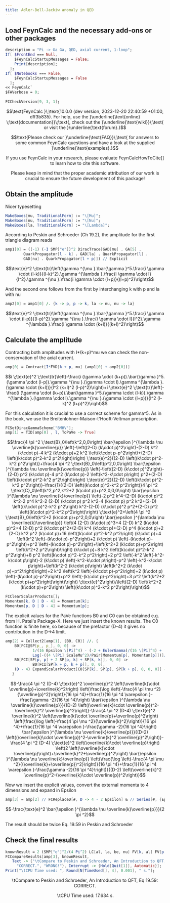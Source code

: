 ```yaml
---
title: Adler-Bell-Jackiw anomaly in QED
---
```



## Load FeynCalc and the necessary add-ons or other packages

```mathematica
description = "Pi -> Ga Ga, QED, axial current, 1-loop";
If[ $FrontEnd === Null, 
  	$FeynCalcStartupMessages = False; 
  	Print[description]; 
  ];
If[ $Notebooks === False, 
  	$FeynCalcStartupMessages = False 
  ];
<< FeynCalc`
$FAVerbose = 0; 
 
FCCheckVersion[9, 3, 1];
```

$$\text{FeynCalc }\;\text{10.0.0 (dev version, 2023-12-20 22:40:59 +01:00, dff3b835). For help, use the }\underline{\text{online} \;\text{documentation}}\;\text{, check out the }\underline{\text{wiki}}\;\text{ or visit the }\underline{\text{forum}.}$$

$$\text{Please check our }\underline{\text{FAQ}}\;\text{ for answers to some common FeynCalc questions and have a look at the supplied }\underline{\text{examples}.}$$

$$\text{If you use FeynCalc in your research, please evaluate FeynCalcHowToCite[] to learn how to cite this software.}$$

$$\text{Please keep in mind that the proper academic attribution of our work is crucial to ensure the future development of this package!}$$

## Obtain the amplitude

Nicer typesetting

```mathematica
MakeBoxes[mu, TraditionalForm] := "\[Mu]";
MakeBoxes[nu, TraditionalForm] := "\[Nu]";
MakeBoxes[la, TraditionalForm] := "\[Lambda]";
```

According to Peskin and Schroeder (Ch 19.2), the amplitude for the first triangle diagram reads

```mathematica
amp1[0] = ((-1) (-I SMP["e"])^2 DiracTrace[GAD[mu] . GA[5] . 
      	QuarkPropagator[l - k] . GAD[la] . QuarkPropagator[l] . 
      	GAD[nu] . QuarkPropagator[l + p]]) // Explicit
```

$$\text{e}^2 \;\text{tr}\left(\gamma ^{\mu }.\bar{\gamma }^5.\frac{i \gamma \cdot (l-k)}{(l-k)^2}.\gamma ^{\lambda }.\frac{i \gamma \cdot l}{l^2}.\gamma ^{\nu }.\frac{i \gamma \cdot (l+p)}{(l+p)^2}\right)$$

And the second one follows from the first by interchanging k with p and la with nu

```mathematica
amp2[0] = amp1[0] /. {k -> p, p -> k, la -> nu, nu -> la}
```

$$\text{e}^2 \;\text{tr}\left(\gamma ^{\mu }.\bar{\gamma }^5.\frac{i \gamma \cdot (l-p)}{(l-p)^2}.\gamma ^{\nu }.\frac{i \gamma \cdot l}{l^2}.\gamma ^{\lambda }.\frac{i \gamma \cdot (k+l)}{(k+l)^2}\right)$$

## Calculate the amplitude

Contracting both amplitudes with I*(k+p)^mu we can check the non-conservation of the axial current.

```mathematica
amp[0] = Contract[I*FVD[k + p, mu] (amp1[0] + amp2[0])]
```

$$i \;\text{e}^2 \;\text{tr}\left(-\frac{i (\gamma \cdot (k+p)).\bar{\gamma }^5.(\gamma \cdot (l-p)).\gamma ^{\nu }.(\gamma \cdot l).\gamma ^{\lambda }.(\gamma \cdot (k+l))}{l^2 (k+l)^2 (l-p)^2}\right)+i \;\text{e}^2 \;\text{tr}\left(-\frac{i (\gamma \cdot (k+p)).\bar{\gamma }^5.(\gamma \cdot (l-k)).\gamma ^{\lambda }.(\gamma \cdot l).\gamma ^{\nu }.(\gamma \cdot (l+p))}{l^2 (l-k)^2 (l+p)^2}\right)$$

For this calculation it is crucial to use a correct scheme for gamma^5. As in the book, we use the 
Breitenlohner-Maison-t'Hooft-Veltman prescription.

```mathematica
FCSetDiracGammaScheme["BMHV"];
amp[1] = TID[amp[0] , l, ToPaVe -> True]
```

$$\frac{4 \pi ^2 \;\text{B}_0\left(k^2,0,0\right) \bar{\epsilon }^{\lambda \nu \overline{k}\overline{p}} \left(-\left((2-D) (k\cdot p)^2\right)-(2-D) k^2 (k\cdot p)-4 k^2 (k\cdot p)+2 k^2 \left(k\cdot p-p^2\right)+(2-D) \left((k\cdot p)^2-k^2 p^2\right)\right) \;\text{e}^2}{(2-D) \left((k\cdot p)^2-k^2 p^2\right)}+\frac{4 \pi ^2 \;\text{B}_0\left(p^2,0,0\right) \bar{\epsilon }^{\lambda \nu \overline{k}\overline{p}} \left(-\left((2-D) (k\cdot p)^2\right)-(2-D) p^2 (k\cdot p)-4 p^2 (k\cdot p)-2 \left(k^2-k\cdot p\right) p^2+(2-D) \left((k\cdot p)^2-k^2 p^2\right)\right) \;\text{e}^2}{(2-D) \left((k\cdot p)^2-k^2 p^2\right)}-\frac{1}{(2-D) \left((k\cdot p)^2-k^2 p^2\right)}4 \pi ^2 \;\text{C}_0\left(k^2,p^2,k^2+2 (k\cdot p)+p^2,0,0,0\right) \bar{\epsilon }^{\lambda \nu \overline{k}\overline{p}} \left(-2 p^2 k^4-(2-D) (k\cdot p)^2 k^2-2 p^4 k^2-2 (2-D) (k\cdot p) p^2 k^2-4 (k\cdot p) p^2 k^2+(2-D) \left((k\cdot p)^2-k^2 p^2\right) k^2-(2-D) (k\cdot p)^2 p^2+(2-D) p^2 \left((k\cdot p)^2-k^2 p^2\right)\right) \;\text{e}^2+\left(4 \pi ^2 \;\text{B}_0\left(k^2+2 (k\cdot p)+p^2,0,0\right) \bar{\epsilon }^{\lambda \nu \overline{k}\overline{p}} \left(4 (2-D) (k\cdot p)^3+4 (2-D) k^2 (k\cdot p)^2+4 (2-D) p^2 (k\cdot p)^2+(2-D) k^4 (k\cdot p)+(2-D) p^4 (k\cdot p)+2 (2-D) k^2 p^2 (k\cdot p)+16 \left((k\cdot p)^2-k^2 p^2\right) (k\cdot p)+4 \left(k^2 \left(-(k\cdot p)-p^2\right)+2 (k\cdot p) \left(-(k\cdot p)-p^2\right)+p^2 \left(-(k\cdot p)-p^2\right)+\left(k^2+2 (k\cdot p)+p^2\right) \left(k^2+2 p^2\right)\right) (k\cdot p)+8 k^2 \left((k\cdot p)^2-k^2 p^2\right)+8 p^2 \left((k\cdot p)^2-k^2 p^2\right)+2 p^2 \left(-k^2 \left(-k^2-k\cdot p\right)-2 (k\cdot p) \left(-k^2-k\cdot p\right)-p^2 \left(-k^2-k\cdot p\right)+\left(k^2-2 (k\cdot p)\right) \left(k^2+2 (k\cdot p)+p^2\right)\right)+2 k^2 \left(k^2 \left(-(k\cdot p)-p^2\right)+2 (k\cdot p) \left(-(k\cdot p)-p^2\right)+p^2 \left(-(k\cdot p)-p^2\right)+3 p^2 \left(k^2+2 (k\cdot p)+p^2\right)\right)\right) \;\text{e}^2\right)/\left((2-D) \left(k^2+2 (k\cdot p)+p^2\right) \left((k\cdot p)^2-k^2 p^2\right)\right)$$

```mathematica
FCClearScalarProducts[];
Momentum[k, D | D - 4] = Momentum[k];
Momentum[p, D | D - 4] = Momentum[p];
```

The explicit values for the PaVe functions B0 and C0 can be obtained e.g. from H. Patel's Package-X. 
Here we just insert the known results. The C0 function is finite here, so because of the prefactor (D-4) it 
gives no contribution in the D->4 limit.

```mathematica
amp[2] = Collect2[amp[1], {B0, C0}] //. {
   	B0[FCI@SP[p_, p_], 0, 0] :> 
    		1/(16 Epsilon \[Pi]^4) - (-2 + EulerGamma)/(16 \[Pi]^4) + 
     		Log[-((4 \[Pi] ScaleMu^2)/Pair[Momentum[p], Momentum[p]])]/(16 \[Pi]^4), 
   	B0[FCI[SP[p, p] + 2 SP[p, k] + SP[k, k]], 0, 0] :> 
    		B0[FCI[SP[k + p, k + p]], 0, 0], 
   	(D - 4) ExpandScalarProduct[C0[SP[k], SP[p], SP[k + p], 0, 0, 0]] -> 0 
   }
```

$$-\frac{4 \pi ^2 (D-4) \;\text{e}^2 \overline{p}^2 \left(\overline{k}\cdot \overline{p}+\overline{k}^2\right) \left(\frac{\log \left(-\frac{4 \pi  \mu ^2}{\overline{p}^2}\right)}{16 \pi ^4}+\frac{1}{16 \pi ^4 \varepsilon }-\frac{\gamma -2}{16 \pi ^4}\right) \bar{\epsilon }^{\lambda \nu \overline{k}\overline{p}}}{(D-2) \left((\overline{k}\cdot \overline{p})^2-\overline{k}^2 \overline{p}^2\right)}-\frac{4 \pi ^2 (D-4) \;\text{e}^2 \overline{k}^2 \left(\overline{k}\cdot \overline{p}+\overline{p}^2\right) \left(\frac{\log \left(-\frac{4 \pi  \mu ^2}{\overline{k}^2}\right)}{16 \pi ^4}+\frac{1}{16 \pi ^4 \varepsilon }-\frac{\gamma -2}{16 \pi ^4}\right) \bar{\epsilon }^{\lambda \nu \overline{k}\overline{p}}}{(D-2) \left((\overline{k}\cdot \overline{p})^2-\overline{k}^2 \overline{p}^2\right)}-\frac{4 \pi ^2 (D-4) \;\text{e}^2 \left(\overline{k}\cdot \overline{p}\right) \left(2 \left(\overline{k}\cdot \overline{p}\right)+\overline{k}^2+\overline{p}^2\right) \bar{\epsilon }^{\lambda \nu \overline{k}\overline{p}} \left(\frac{\log \left(-\frac{4 \pi  \mu ^2}{(\overline{k}+\overline{p})^2}\right)}{16 \pi ^4}+\frac{1}{16 \pi ^4 \varepsilon }-\frac{\gamma -2}{16 \pi ^4}\right)}{(D-2) \left(\overline{k}^2 \overline{p}^2-(\overline{k}\cdot \overline{p})^2\right)}$$

Now we insert the explicit values, convert the external momenta to 4 dimensions and expand in Epsilon

```mathematica
amp[3] = amp[2] // FCReplaceD[#, D -> 4 - 2 Epsilon] & // Series[#, {Epsilon, 0, 0}] & // Normal
```

$$-\frac{\text{e}^2 \bar{\epsilon }^{\lambda \nu \overline{k}\overline{p}}}{2 \pi ^2}$$

The result should be twice Eq. 19.59 in Peskin and Schroeder

## Check the final results

```mathematica
knownResult = 2 (SMP["e"]^2/(4 Pi^2) LC[al, la, be, nu] FV[k, al] FV[p, be]) // Contract;
FCCompareResults[amp[3], knownResult, 
   Text -> {"\tCompare to Peskin and Schroeder, An Introduction to QFT, Eq 19.59:", 
     "CORRECT.", "WRONG!"}, Interrupt -> {Hold[Quit[1]], Automatic}];
Print["\tCPU Time used: ", Round[N[TimeUsed[], 4], 0.001], " s."];
```

$$\text{$\backslash $tCompare to Peskin and Schroeder, An Introduction to QFT, Eq 19.59:} \;\text{CORRECT.}$$

$$\text{$\backslash $tCPU Time used: }17.634\text{ s.}$$